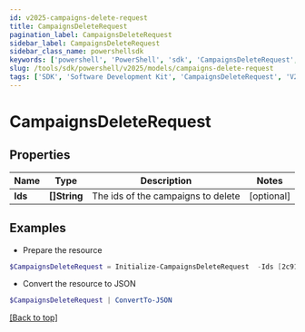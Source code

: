 ```yaml
---
id: v2025-campaigns-delete-request
title: CampaignsDeleteRequest
pagination_label: CampaignsDeleteRequest
sidebar_label: CampaignsDeleteRequest
sidebar_class_name: powershellsdk
keywords: ['powershell', 'PowerShell', 'sdk', 'CampaignsDeleteRequest', 'V2025CampaignsDeleteRequest'] 
slug: /tools/sdk/powershell/v2025/models/campaigns-delete-request
tags: ['SDK', 'Software Development Kit', 'CampaignsDeleteRequest', 'V2025CampaignsDeleteRequest']
---
```



# CampaignsDeleteRequest

## Properties

Name | Type | Description | Notes
------------ | ------------- | ------------- | -------------
**Ids** | **[]String** | The ids of the campaigns to delete | [optional] 

## Examples

- Prepare the resource
```powershell
$CampaignsDeleteRequest = Initialize-CampaignsDeleteRequest  -Ids [2c9180887335cee10173490db1776c26, 2c9180836a712436016a7125a90c0021]
```

- Convert the resource to JSON
```powershell
$CampaignsDeleteRequest | ConvertTo-JSON
```


[[Back to top]](#) 

